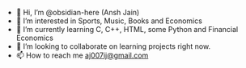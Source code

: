 - 👋 Hi, I’m @obsidian-here (Ansh Jain)
- 👀 I’m interested in Sports, Music, Books and Economics
- 🌱 I’m currently learning C, C++, HTML, some Python and Financial Economics
- 💞️ I’m looking to collaborate on learning projects right now. 
- 📫 How to reach me aj007ij@gmail.com

<!---
obsidian-here/obsidian-here is a ✨ special ✨ repository because its `README.md` (this file) appears on your GitHub profile.
You can click the Preview link to take a look at your changes.
--->
